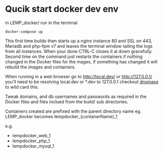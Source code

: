 # Qucik start docker dev env

in LEMP_docker/ run in the terminal

    docker-compose up

This first time builds then starts up a nginx instance 80 and SSL on 443, Mariadb and php-fpm v7 and leaves the terminal window tailing the logs from all instances. When your done CTRL-C closes it al down gracefully. Second time on the command just restarts the containers if nothing changed in the Docker files for the mages, if something has changed it will rebuild the images and containers.

When running in a web browser go to http://local.dev/ or http://127.0.0.1/ you'll need to be resolving local.dev or *.dev to 127.0.0.1 checkout [dnsmasq](https://gist.github.com/freshsauce/c408533d608bfe24f4f5) to wild card this.

Tweak domains, and db usernames and passwords as required in the Docker files and files inclued from the build/ sub directories.

Containers created are prefixed with the parent directory name eg. LEMP_docker becomes lempdocker_{contanerName}_1

e.g.

- lempdocker_web_1
- lempdocker_php_1
- lempdocker_mysql_1
